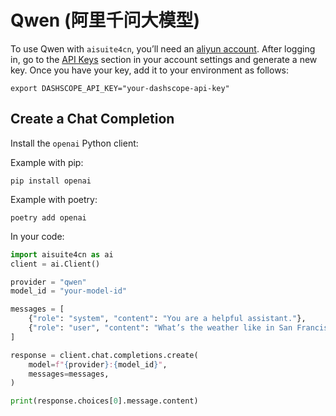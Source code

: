 #  Qwen (阿里千问大模型)

To use Qwen with `aisuite4cn`, you’ll need an [aliyun account](https://account.console.aliyun.com/). 
After logging in, go to the [API Keys](https://bailian.console.aliyun.com/?apiKey=1#/api-key-center) section in your account settings and generate a new key. 
Once you have your key, add it to your environment as follows:

```shell
export DASHSCOPE_API_KEY="your-dashscope-api-key"
```

## Create a Chat Completion

Install the `openai` Python client:

Example with pip:
```shell
pip install openai
```

Example with poetry:
```shell
poetry add openai
```

In your code:
```python
import aisuite4cn as ai
client = ai.Client()

provider = "qwen"
model_id = "your-model-id"

messages = [
    {"role": "system", "content": "You are a helpful assistant."},
    {"role": "user", "content": "What’s the weather like in San Francisco?"},
]

response = client.chat.completions.create(
    model=f"{provider}:{model_id}",
    messages=messages,
)

print(response.choices[0].message.content)
```
